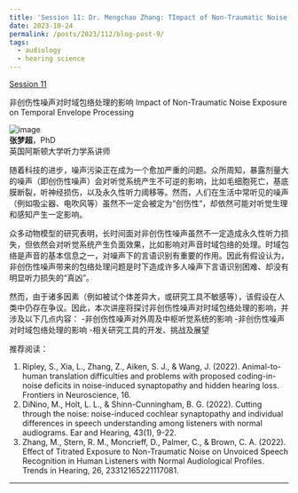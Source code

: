 ```yaml
---
title: 'Session 11: Dr. Mengchao Zhang: TImpact of Non-Traumatic Noise Exposure on Temporal Envelope Processing'
date: 2023-10-24
permalink: /posts/2023/112/blog-post-9/
tags:
  - audiology
  - hearing science
---
```


[Session 11](https://www.bilibili.com/video/BV1oH4y1L7PV/?spm_id_from=333.999.0.0)


非创伤性噪声对时域包络处理的影响
Impact of Non-Traumatic Noise Exposure on Temporal Envelope Processing

![image](https://github.com/sqgwang/sqgwang.github.io/assets/126608806/6f1f4d98-2b22-4a86-a8b5-4b66a34220a6)
<br>**张梦超**，PhD
<br>英国阿斯顿大学听力学系讲师

随着科技的进步，噪声污染正在成为一个愈加严重的问题。众所周知，暴露剂量大的噪声（即创伤性噪声）会对听觉系统产生不可逆的影响，比如毛细胞死亡，基底膜断裂，听神经损伤，以及永久性听力阈移等。然而，人们在生活中常听见的噪声（例如吸尘器、电吹风等）虽然不一定会被定为“创伤性“，却依然可能对听觉生理和感知产生一定影响。

众多动物模型的研究表明，长时间面对非创伤性噪声虽然不一定造成永久性听力损失，但依然会对听觉系统产生负面效果，比如影响对声音时域包络的处理。时域包络是声音的基本信息之一，对噪声下的言语识别有重要的作用。因此有假设认为，非创伤性噪声带来的包络处理问题是时下造成许多人噪声下言语识别困难、却没有明显听力损失的“真凶”。

然而，由于诸多因素（例如被试个体差异大，或研究工具不敏感等），该假设在人类中仍存在争议。因此，本次讲座将探讨非创伤性噪声对时域包络处理的影响，并涉及以下几点内容：
-非创伤性噪声对外周及中枢听觉系统的影响
-非创伤性噪声对时域包络处理的影响
-相关研究工具的开发、挑战及展望

推荐阅读：
1. Ripley, S., Xia, L., Zhang, Z., Aiken, S. J., & Wang, J. (2022). Animal-to-human translation difficulties and problems with proposed coding-in-noise deficits in noise-induced synaptopathy and hidden hearing loss. Frontiers in Neuroscience, 16.
2. DiNino, M., Holt, L. L., & Shinn-Cunningham, B. G. (2022). Cutting through the noise: noise-induced cochlear synaptopathy and individual differences in speech understanding among listeners with normal audiograms. Ear and Hearing, 43(1), 9-22.
3. Zhang, M., Stern, R. M., Moncrieff, D., Palmer, C., & Brown, C. A. (2022). Effect of Titrated Exposure to Non-Traumatic Noise on Unvoiced Speech Recognition in Human Listeners with Normal Audiological Profiles. Trends in Hearing, 26, 23312165221117081.
------
